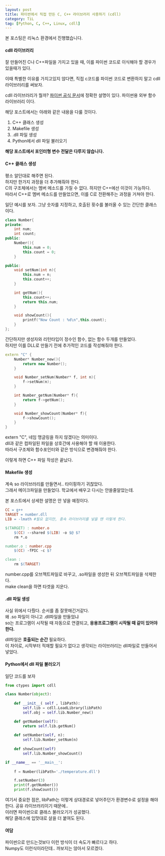 ```yaml
---
layout: post
title: 파이썬에서 직접 만든 C, C++ 라이브러리 사용하기 (cdll)
category: TiL
tag: [Python, C, C++, Linux, cdll] 
---
```


본 포스팅은 리눅스 환경에서 진행했습니다.  

#### cdll 라이브러리

잘 만들어진 C나 C++파일을 가지고 있을 때, 이를 파이썬 코드로 이식해야 할 경우가 있을때가 있다.  

이때 특별한 이유를 가지고있지 않다면, 직접 c코드를 파이썬 코드로 변환하지 말고 cdll 라이브러리를 써보자.  

cdll 라이브러리가 뭘까? [파이썬 공식 문서](https://docs.python.org/ko/3/library/ctypes.html)에 정확한 설명이 있다. 파이썬용 외부 함수 라이브러리 이다.  

해당 포스트에서는 아래와 같은 내용을 다룰 것이다.  
1. C++ 클래스 생성
2. Makefile 생성
3. .dll 파일 생성
4. Python에서 dll 파일 불러오기

**해당 포스트에서 포인터형 변수 전달은 다루지 않습니다.**


#### C++ 클래스 생성  

평소 알던대로 해주면 된다.  
하지만 한가지 과정을 더 추가해줘야 한다.  
C의 구조체에서는 멤버 메소드를 가질 수 없다. 하지만 C++에선 이것이 가능하다.  
따라서 C++로 멤버 메소드를 만들었으면, 이를 C로 전환해주는 과정을 거쳐야 한다.  

일단 예시를 보자. 그냥 숫자를 지정하고, 호출된 횟수를 불러올 수 있는 간단한 클래스이다.   
```c++
class Number{
private:
    int num;
    int count;
public:
    Number(){
        this.num = 0;
        this.count = 0;
    }

public:
    void setNum(int n){
        this.num = n;
        this.count++;
    }

    int getNum(){
        this.count++;
        return this.num;
    }

    void showCount(){
        printf("Now Count : %d\n",this.count);
    }
};
```

간단하지만 생성자와 리턴타입이 정수인 함수, 없는 함수 두개를 만들었다.  
하지만 이를 DLL로 만들기 전에 추가적인 코드를 작성해줘야 한다.  

```c++
extern "C" {
    Number* Number_new(){
        return new Number();
    }

    void Number_setNum(Number* f, int n){
        f->setNum(n);
    }

    int Number_getNum(Number* f){
        return f->getNum();
    }

    void Number_showCount(Number* f){
        f->showCount();
    }
}
```

extern "C", 네임 맹글링을 하지 않겠다는 의미이다.  
dll과 같은 컴파일된 파일을 상호간에 사용해야 할 때 이용한다.  
따라서 구조체와 함수포인터와 같은 방식으로 변경해줘야 한다.  

이렇게 하면 C++ 파일 작성은 끝났다.  


#### Makefile 생성  

계속 so 라이브러리를 만들면서.. 타이핑하기 귀찮았다.  
그래서 메이크파일을 만들었다. 학교에서 배우고 다시는 안쓸줄알았는데.  

본 포스트에서 상세한 설명은 안 넣을 예정이다.  

```Makefile
CC = g++
TARGET = number.dll
LIB = -lmath #필요 없지만, 종속 라이브러리를 넣을 땐 이렇게 한다.

$(TARGET) : number.o
	$(CC) --shared $(LIB) -o $@ $?
	rm *.o

number.o : number.cpp
	$(CC) -fPIC -c $?

clean :
	rm $(TARGET)
```

number.cpp를 오브젝트파일로 바꾸고, .so파일을 생성한 뒤 오브젝트파일을 삭제한다.  
make clean을 하면 타겟을 지운다.  

#### .dll 파일 생성

사실 위에서 다뤘다. 순서를 좀 잘못매긴거같다.  
왜 .so 파일이 아니고 .dll파일을 만들었냐  
so는 프로그램이 시작될 때 자동으로 연결되고, **응용프로그램이 시작될 때 같이 있어야 한다.**  

dll파일은 **호출되는 순간** 필요하다.  
이 차이로, 시작부터 적재할 필요가 없다고 생각되는 라이브러리는 dll파일로 만들어서 넣었다.  


#### Python에서 dll 파일 불러오기

일단 코드를 보자

```python
from ctypes import cdll

class Number(object):
 
    def __init__( self , libPath):
        self.lib = cdll.LoadLibrary(libPath)
        self.obj = self.lib.Number_new()

    def getNumber(self):
        return self.lib.getNum()
    
    def setNumber(self, n):
        self.lib.Number_setNum(n)
    
    def showCount(self)
        self.lib.Number_showCount()

if __name__ == '__main__':
 
    f = Number(libPath='./temperature.dll')

    f.setNumber(3)
    print(f.getNumber())
    print(f.showCount())

```

여기서 중요한 점은, libPath는 이렇게 상대경로로 넣어주던가 환경변수로 설정을 해야한다. 공유 라이브러리이기 때문에..  
이러면 파이썬으로 클래스 불러오기가 성공했다.  
해당 클래스에 입맛대로 살을 더 붙여도 된다.  


#### 여담 

파이썬으로 만드는것보다 이런 방식이 더 속도가 빠르다고 하다.  
Numpy도 이런식이라던데.. 까보지는 않아서 모르겠다.  